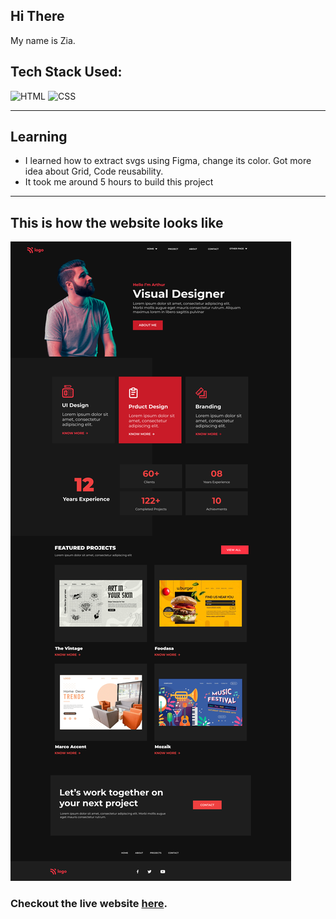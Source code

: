 ## Hi There 
My name is Zia.

## Tech Stack Used:

![HTML](https://img.shields.io/badge/html-3670A0?style=for-the-badge&logo=html5&logoColor=white)
![CSS](https://img.shields.io/badge/CSS-%234ea94b.svg?style=for-the-badge&logo=css3&logoColor=white)

---

## Learning

-   I learned how to extract svgs using Figma, change its color. Got more idea about Grid, Code reusability.
- It took me around 5 hours to build this project
---

## This is how the website looks like

![Desktop](15.png)

### Checkout the live website [here](https://product-design-zia.netlify.app/).